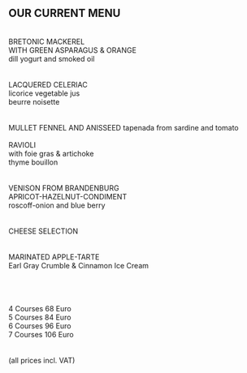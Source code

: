 ## OUR CURRENT MENU

<br>
BRETONIC MACKEREL <br>
WITH GREEN ASPARAGUS & ORANGE <br>
dill yogurt and smoked oil <br>
<br>
<br>
LACQUERED CELERIAC<br> 
licorice vegetable jus<br>
beurre noisette<br> 
<br>
<br>
MULLET FENNEL AND ANISSEED
tapenada from sardine and tomato
<br>
<br>
RAVIOLI<br>
with foie gras & artichoke<br>
thyme bouillon<br>
<br>
<br>
VENISON FROM BRANDENBURG<br> 
APRICOT-HAZELNUT-CONDIMENT<br>
roscoff-onion and blue berry<br>
<br>
<br>
CHEESE SELECTION<br>
<br>
<br>
MARINATED APPLE-TARTE<br>
Earl Gray Crumble & Cinnamon Ice Cream<br>

<br>
<br>
<br>
<br>   
4 Courses 68 Euro<br>
5 Courses 84 Euro<br>
6 Courses 96 Euro<br>
7 Courses 106 Euro<br>
<br>
<br>
(all prices incl. VAT)

